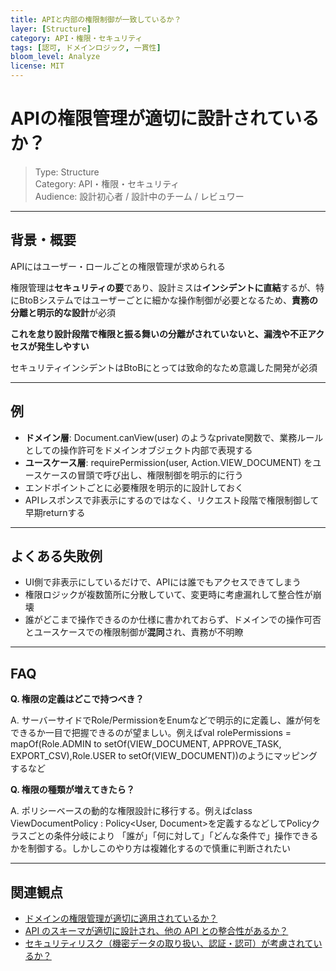 ```yaml
---
title: APIと内部の権限制御が一致しているか？
layer: [Structure]
category: API・権限・セキュリティ
tags: [認可, ドメインロジック, 一貫性]
bloom_level: Analyze
license: MIT
---
```


# APIの権限管理が適切に設計されているか？

> Type: Structure  
> Category: API・権限・セキュリティ  
> Audience: 設計初心者 / 設計中のチーム / レビュワー

---

## 背景・概要

APIにはユーザー・ロールごとの権限管理が求められる

権限管理は**セキュリティの要**であり、設計ミスは**インシデントに直結**するが、特にBtoBシステムではユーザーごとに細かな操作制御が必要となるため、**責務の分離と明示的な設計**が必須

**これを怠り設計段階で権限と振る舞いの分離がされていないと、漏洩や不正アクセスが発生しやすい**

セキュリティインシデントはBtoBにとっては致命的なため意識した開発が必須

---

## 例

- **ドメイン層**: Document.canView(user) のようなprivate関数で、業務ルールとしての操作許可をドメインオブジェクト内部で表現する
- **ユースケース層**: requirePermission(user, Action.VIEW_DOCUMENT) をユースケースの冒頭で呼び出し、権限制御を明示的に行う
- エンドポイントごとに必要権限を明示的に設計しておく
- APIレスポンスで非表示にするのではなく、リクエスト段階で権限制御して早期returnする

---

## よくある失敗例

- UI側で非表示にしているだけで、APIには誰でもアクセスできてしまう
- 権限ロジックが複数箇所に分散していて、変更時に考慮漏れして整合性が崩壊
- 誰がどこまで操作できるのか仕様に書かれておらず、ドメインでの操作可否とユースケースでの権限制御が**混同**され、責務が不明瞭

---

## FAQ

**Q. 権限の定義はどこで持つべき？**

A. サーバーサイドでRole/PermissionをEnumなどで明示的に定義し、誰が何をできるか一目で把握できるのが望ましい。例えばval rolePermissions = mapOf(Role.ADMIN to setOf(VIEW_DOCUMENT, APPROVE_TASK, EXPORT_CSV),Role.USER to setOf(VIEW_DOCUMENT))のようにマッピングするなど

**Q. 権限の種類が増えてきたら？**

A. ポリシーベースの動的な権限設計に移行する。例えばclass ViewDocumentPolicy : Policy<User, Document>を定義するなどしてPolicyクラスごとの条件分岐により 「誰が」「何に対して」「どんな条件で」操作できるかを制御する。しかしこのやり方は複雑化するので慎重に判断されたい

---

## 関連観点

- [ドメインの権限管理が適切に適用されているか？](https://zenn.dev/kanaria007/articles/4f94d9ebd61705)
- [API のスキーマが適切に設計され、他の API との整合性があるか？](https://zenn.dev/kanaria007/articles/14fca7fc6ea047)
- [セキュリティリスク（機密データの取り扱い、認証・認可）が考慮されているか？](https://zenn.dev/kanaria007/articles/cb4a6fe7106f2a)
